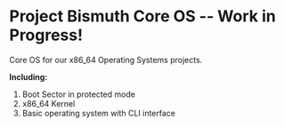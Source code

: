 # Project Bismuth Core OS -- Work in Progress!
Core OS for our x86_64 Operating Systems projects.                                                                                              

<b>Including:</b>
<ol>
  <li>Boot Sector in protected mode</li>
  <li>x86_64 Kernel</li>
  <li>Basic operating system with CLI interface</li>
</ol>
